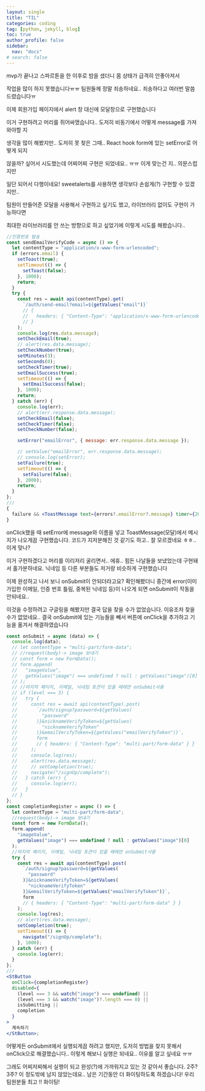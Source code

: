 ```yaml
---
layout: single
title: "TIL"
categories: coding
tag: [python, jekyll, blog]
toc: true
author_profile: false
sidebar:
  nav: "docs"
# search: false
---
```


mvp가 끝나고 스파르톤을 한 이후로 밤을 샜더니 몸 상태가 급격히 안좋아져서

작업을 많이 하지 못했습니다ㅠㅠ 팀원들께 정말 죄송하네요.. 죄송하다고 여러번 말씀드렸습니다ㅠ

이제 회원가입 페이지에서 alert 창 대신에 모달창으로 구현했습니다

이거 구현하려고 머리를 쥐어싸맸습니다.. 도저히 비동기에서 어떻게 message를 가져와야할 지

생각을 많이 해봤지만.. 도저히 못 찾은 그때.. React hook form에 있는 setError로 어떻게 되지

않을까? 싶어서 시도했는데 어찌어찌 구현은 되었네요.. ㅠㅠ 이게 맞는건 지.. 의문스럽지만

일단 되어서 다행이네요! sweetalerts를 사용하면 생각보다 손쉽게(?) 구현할 수 있겠지만..

팀원이 만들어준 모달을 사용해서 구현하고 싶기도 했고, 라이브러리 없이도 구현이 가능하다면

최대한 라이브러리를 안 쓰는 방향으로 하고 싶었기에 이렇게 시도를 해봤습니다..

```jsx
//인증번호 발송
const sendEmailVerifyCode = async () => {
  let contentType = "application/x-www-form-urlencoded";
  if (errors.email) {
    setToast(true);
    setTimeout(() => {
      setToast(false);
    }, 1000);
    return;
  }
  try {
    const res = await api(contentType).get(
      `/auth/send-email?email=${getValues("email")}`
      // {
      //   headers: { "Content-Type": "application/x-www-form-urlencoded" },
      // }
    );
    console.log(res.data.message);
    setCheckEmail(true);
    // alert(res.data.message);
    setCheckNumber(true);
    setMinutes(3);
    setSeconds(0);
    setCheckTimer(true);
    setEmailSuccess(true);
    setTimeout(() => {
      setEmailSuccess(false);
    }, 1000);
    return;
  } catch (err) {
    console.log(err);
    // alert(err.response.data.message);
    setCheckEmail(false);
    setCheckTimer(false);
    setCheckNumber(false);

    setError("emailError", { message: err.response.data.message });

    // setValue("emailError", err.response.data.message);
    // console.log(setError);
    setFailure(true);
    setTimeout(() => {
      setFailure(false);
    }, 2000);
    return;
  }
};
///
{
  failure && <ToastMessage text={errors?.emailError?.message} timer={2000} />;
}
```

onClick했을 때 setError에 message와 이름을 넣고 ToastMessage(모달)에서 메시지가 나오게끔 구현했습니다. 코드가 지저분해진 것 같기도 하고.. 잘 모르겠네요 ㅎㅎ.. 이게 맞나?

이거 구현하겠다고 머리를 이리저리 굴리면서.. 에휴.. 힘든 나날들을 보냈었는데 구현돼서 홀가분하네요. 닉네임 등 다른 부분들도 저거랑 비슷하게 구현했습니다

이제 완성하고 나서 보니 onSubmit이 안되더라고요? 확인해봤더니 중간에 error(이미 가입한 이메일, 인증 번호 틀림, 중복된 닉네임 등)이 나오게 되면 onSubmit이 작동을 안되네요..

이것을 수정하려고 구글링을 해봤지만 결국 답을 찾을 수가 없었습니다. 이유조차 찾을 수가 없었네요.. 결국 onSubmit에 있는 기능들을 빼서 버튼에 onClick을 추가하고 기능을 옮겨서 해결하였습니다

```jsx
const onSubmit = async (data) => {
  console.log(data);
  // let contentType = "multi-part/form-data";
  // //request(body)-> image 보내기
  // const form = new FormData();
  // form.append(
  //   "imageValue",
  //   getValues("image") === undefined ? null : getValues("image")[0]
  // );
  // //마지막 페이지, 이메일, 닉네임 토큰이 있을 때에만 onSubmit사용
  // if (level === 3) {
  //   try {
  //     const res = await api(contentType).post(
  //       `/auth/signup?password=${getValues(
  //         "password"
  //       )}&nicknameVerifyToken=${getValues(
  //         "nicknameVerifyToken"
  //       )}&emailVerifyToken=${getValues("emailVerifyToken")}`,
  //       form
  //       // { headers: { "Content-Type": "multi-part/form-data" } }
  //     );
  //     console.log(res);
  //     alert(res.data.message);
  //     // setCompletion(true);
  //     navigate("/signUp/complete");
  //   } catch (err) {
  //     console.log(err);
  //   }
  // }
};
const completionRegister = async () => {
  let contentType = "multi-part/form-data";
  //request(body)-> image 보내기
  const form = new FormData();
  form.append(
    "imageValue",
    getValues("image") === undefined ? null : getValues("image")[0]
  );
  //마지막 페이지, 이메일, 닉네임 토큰이 있을 때에만 onSubmit사용
  try {
    const res = await api(contentType).post(
      `/auth/signup?password=${getValues(
        "password"
      )}&nicknameVerifyToken=${getValues(
        "nicknameVerifyToken"
      )}&emailVerifyToken=${getValues("emailVerifyToken")}`,
      form
      // { headers: { "Content-Type": "multi-part/form-data" } }
    );
    console.log(res);
    // alert(res.data.message);
    setCompletion(true);
    setTimeout(() => {
      navigate("/signUp/complete");
    }, 1000);
  } catch (err) {
    console.log(err);
  }
};
///
<StButton
  onClick={completionRegister}
  disabled={
    (level === 3 && watch("image") === undefined) ||
    (level === 3 && watch("image")?.length === 0) ||
    isSubmitting ||
    completion
  }
>
  계속하기
</StButton>;
```

어떻게든 onSubmit에서 실행되게끔 하려고 했지만, 도저히 방법을 찾지 못해서 onClick으로 해결했습니다.. 이렇게 해보니 실행은 되네요.. 이유를 알고 싶네요 ㅠㅠ

그래도 어찌저찌해서 실행이 되고 완성(?)에 가까워지고 있는 것 같아서 좋습니다. 2주? 3주? 이 정도밖에 남지 않았는데요.. 남은 기간동안 더 화이팅하도록 하겠습니다! 우리 팀원분들 최고 !! 화이팅!
